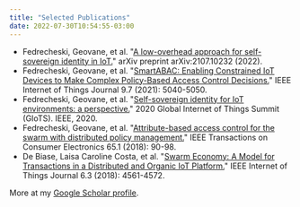 ```yaml
---
title: "Selected Publications"
date: 2022-07-30T10:54:55-03:00
---
```



* Fedrecheski, Geovane, et al. "[A low-overhead approach for self-sovereign identity in IoT.](https://arxiv.org/abs/2107.10232)" arXiv preprint arXiv:2107.10232 (2022).
* Fedrecheski, Geovane, et al. "[SmartABAC: Enabling Constrained IoT Devices to Make Complex Policy-Based Access Control Decisions.](https://ieeexplore.ieee.org/abstract/document/9528856/)" IEEE Internet of Things Journal 9.7 (2021): 5040-5050.
* Fedrecheski, Geovane, et al. "[Self-sovereign identity for IoT environments: a perspective.](https://ieeexplore.ieee.org/abstract/document/9119664/)" 2020 Global Internet of Things Summit (GIoTS). IEEE, 2020.
* Fedrecheski, Geovane, et al. "[Attribute-based access control for the swarm with distributed policy management.](https://ieeexplore.ieee.org/abstract/document/8543869)" IEEE Transactions on Consumer Electronics 65.1 (2018): 90-98.
* De Biase, Laisa Caroline Costa, et al. "[Swarm Economy: A Model for Transactions in a Distributed and Organic IoT Platform.](https://ieeexplore.ieee.org/abstract/document/8572758)" IEEE Internet of Things Journal 6.3 (2018): 4561-4572.

More at my [Google Scholar profile](https://scholar.google.com/citations?user=TBf0rLkAAAAJ&hl=en).